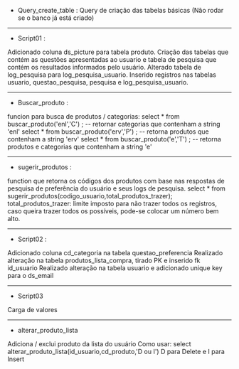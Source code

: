 * Query_create_table :
Query de criação das tabelas básicas (Não rodar se o banco já está criado)

----------------------------------------------------------------
* Script01 :

Adicionado coluna ds_picture para tabela produto.
Criação das tabelas que contém as questões apresentadas ao usuario e tabela de pesquisa que contém os resultados informados pelo usuário.
Alterado tabela de log_pesquisa para log_pesquisa_usuario.
Inserido registros nas tabelas usuario, questao_pesquisa, pesquisa e log_pesquisa_usuario.

----------------------------------------------------------------
* Buscar_produto :

funcion para busca de produtos / categorias:
select * from buscar_produto('enl','C') ; -- retornar categorias que contenham a string 'enl'
select * from buscar_produto('erv','P') ; -- retorna produtos que contenham a string 'erv'
select * from buscar_produto('e','T') ; -- retorna produtos e categorias que contenham a string 'e'

----------------------------------------------------------------
* sugerir_produtos :

function que retorna os códigos dos produtos com base nas respostas de pesquisa de preferência do usuário e seus logs de pesquisa.
select * from sugerir_produtos(codigo_usuario,total_produtos_trazer);
total_produtos_trazer: limite imposto para não trazer todos os registros, caso queira trazer todos os possíveis, pode-se colocar um número bem alto.

----------------------------------------------------------------
* Script02 :

Adicionado coluna cd_categoria na tabela questao_preferencia
Realizado alteração na tabela produtos_lista_compra, tirado PK e inserido fk id_usuario
Realizado alteração na tabela usuario e adicionado unique key para o ds_email

----------------------------------------------------------------
* Script03

Carga de valores

----------------------------------------------------------------
* alterar_produto_lista

Adiciona / exclui produto da lista do usuário
Como usar: select alterar_produto_lista(id_usuario,cd_produto,'D ou I') D para Delete e I para Insert
